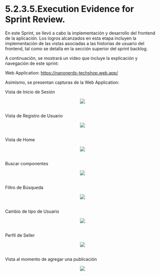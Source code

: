 # 5.2.3.5.Execution Evidence for Sprint Review.

En este Sprint, se llevó a cabo la implementación y desarrollo del frontend de la aplicación. Los logros alcanzados en esta etapa incluyen la implementación de las vistas asociadas a las historias de usuario del frontend, tal como se detalla en la sección superior del sprint backlog.

A continuación, se mostrará un video que incluye la explicación y navegación de este sprint:

Web Application: <https://nanonerds-techshop.web.app/> 

Asimismo, se presentan capturas de la Web Application:

Vista de Inicio de Sesión

<tr>
    <td style="border: 1px solid #dddddd; padding: 8px;">
      <center><img src="https://cdn.discordapp.com/attachments/834550053590925412/1170135237922136105/image.png"></center>
    </td>
  </tr>
<br>

Vista de Registro de Usuario

<tr>
    <td style="border: 1px solid #dddddd; padding: 8px;">
      <center><img src="https://cdn.discordapp.com/attachments/834550053590925412/1170136607509196960/image.png?ex=6557f1a3&is=65457ca3&hm=0dcb5bbf551e5ebb3ef94f72fa8df0064dc0eee6b0859db85daf5106f9043832&"></center>
    </td>
  </tr>
<br>

Vista de Home

<tr>
    <td style="border: 1px solid #dddddd; padding: 8px;">
      <center><img src="https://cdn.discordapp.com/attachments/834550053590925412/1170136621048414338/image.png?ex=6557f1a6&is=65457ca6&hm=3ba3e8f36d40d31f19eaee4d251fd67565666aeeab35112d00eb5f24835d8a4b&"></center>
    </td>
  </tr>
<br>

Buscar componentes

<tr>
    <td style="border: 1px solid #dddddd; padding: 8px;">
      <center><img src="https://cdn.discordapp.com/attachments/834550053590925412/1170136637657854063/image.png?ex=6557f1aa&is=65457caa&hm=1dab95bd5b1f9521b0bf4e3d73be9519a362a59eb051389a90abf424e144f595&"></center>
    </td>
  </tr>
<br>

Filtro de Búsqueda

<tr>
    <td style="border: 1px solid #dddddd; padding: 8px;">
      <center><img src="https://cdn.discordapp.com/attachments/834550053590925412/1170136656943272136/image.png?ex=6557f1af&is=65457caf&hm=19924f73941e95acdf9353a52225922f4f4c329c4967f68e3ef0a280f5b3c51b&"></center>
    </td>
  </tr>
<br>

Cambio de tipo de Usuario

<tr>
    <td style="border: 1px solid #dddddd; padding: 8px;">
      <center><img src="https://cdn.discordapp.com/attachments/834550053590925412/1170137099224227931/image.png?ex=6557f218&is=65457d18&hm=8262e2046b18a9910a6d71b9731c75d92a85aba2f11833e0b5bb714b3ed39c66&"></center>
    </td>
  </tr>
<br>

Perfil de Seller

<tr>
    <td style="border: 1px solid #dddddd; padding: 8px;">
      <center><img src="https://cdn.discordapp.com/attachments/834550053590925412/1170137113015111784/image.png?ex=6557f21b&is=65457d1b&hm=7c3251a0f434a3e2093d1a0fbf5e882cc708ce9076dc2a426c2870d58ef536b9&"></center>
    </td>
  </tr>
<br>

Vista al momento de agregar una publicación

<tr>
    <td style="border: 1px solid #dddddd; padding: 8px;">
      <center><img src="https://cdn.discordapp.com/attachments/834550053590925412/1170137131637805076/image.png?ex=6557f220&is=65457d20&hm=eac401be4c9280d482dd1c523c274b5a5df78fb57ec43749b9e6aa0dc07c6ff6&"></center>
    </td>
  </tr>
<br>